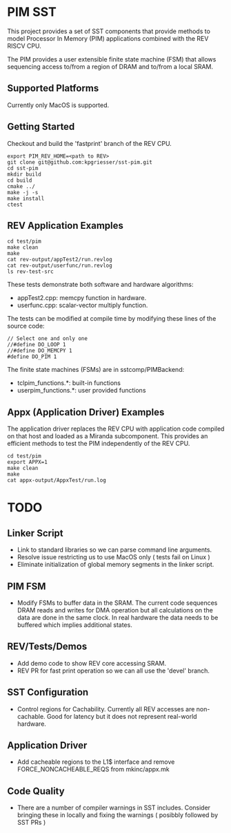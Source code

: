 # PIM SST

This project provides a set of SST components that provide methods to model Processor In Memory (PIM) applications combined with the REV RISCV CPU.

The PIM provides a user extensible finite state machine (FSM) that allows sequencing access to/from a region of DRAM and to/from a local SRAM.

## Supported Platforms

Currently only MacOS is supported.

## Getting Started

Checkout and build the 'fastprint' branch of the REV CPU.

```
export PIM_REV_HOME=<path to REV>
git clone git@github.com:kpgriesser/sst-pim.git
cd sst-pim
mkdir build
cd build
cmake ../
make -j -s
make install
ctest
```

## REV Application Examples

```
cd test/pim
make clean
make
cat rev-output/appTest2/run.revlog
cat rev-output/userfunc/run.revlog
ls rev-test-src
```

These tests demonstrate both software and hardware algorithms:
- appTest2.cpp: memcpy function in hardware.
- userfunc.cpp: scalar-vector multiply function.

The tests can be modified at compile time by modifying these lines of the source code:
```
// Select one and only one
//#define DO_LOOP 1
//#define DO_MEMCPY 1
#define DO_PIM 1
```

The finite state machines (FSMs) are in sstcomp/PIMBackend:
- tclpim_functions.*: built-in functions
- userpim_functions.*: user provided functions

## Appx (Application Driver) Examples

The application driver replaces the REV CPU with application code compiled on that host and loaded as a Miranda subcomponent.
This provides an efficient methods to test the PIM independently of the REV CPU. 

```
cd test/pim
export APPX=1
make clean
make
cat appx-output/AppxTest/run.log
```

# TODO

## Linker Script
- Link to standard libraries so we can parse command line arguments.
- Resolve issue restricting us to use MacOS only ( tests fail on Linux )
- Eliminate initialization of global memory segments in the linker script.

## PIM FSM
- Modify FSMs to buffer data in the SRAM. The current code sequences DRAM reads and writes for DMA operation but all calculations on the data are done in the same clock. In real hardware the data needs to be buffered which implies additional states.

## REV/Tests/Demos
- Add demo code to show REV core accessing SRAM.
- REV PR for fast print operation so we can all use the 'devel' branch.

## SST Configuration
- Control regions for Cachability. Currently all REV accesses are non-cachable. Good for latency but it does not represent real-world hardware.

## Application Driver
- Add cacheable regions to the L1$ interface and remove FORCE_NONCACHEABLE_REQS from mkinc/appx.mk

## Code Quality
- There are a number of compiler warnings in SST includes. Consider bringing these in locally and fixing the warnings ( posibbly followed by SST PRs )

